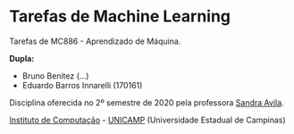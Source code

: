 Tarefas de Machine Learning
================================

Tarefas de MC886 - Aprendizado de Máquina.

**Dupla:**
  - Bruno Benitez (...)
  - Eduardo Barros Innarelli (170161)

Disciplina oferecida no 2º semestre de 2020 pela professora [Sandra Avila](https://www.ic.unicamp.br/~sandra/).

[Instituto de Computação](http://ic.unicamp.br/en) - [UNICAMP](http://www.unicamp.br/unicamp/) (Universidade Estadual de Campinas)
